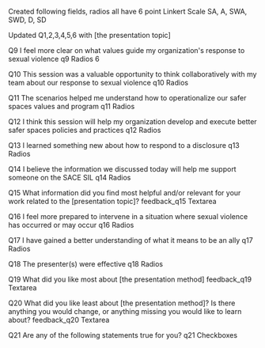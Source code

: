 Created following fields, radios all have 6 point Linkert Scale SA, A, SWA, SWD, D, SD

Updated Q1,2,3,4,5,6 with [the presentation topic]

Q9 I feel more clear on what values guide my organization's response to sexual violence
q9 	Radios 6
	
Q10 This session was a valuable opportunity to think collaboratively with my team about our response to sexual violence
q10 	Radios
	
Q11 The scenarios helped me understand how to operationalize our safer spaces values and program
q11 	Radios
	
Q12 I think this session will help my organization develop and execute better safer spaces policies and practices
q12 	Radios
	
Q13 I learned something new about how to respond to a disclosure
q13 	Radios
	
Q14 I believe the information we discussed today will help me support someone on the SACE SIL
q14 	Radios
	
Q15 What information did you find most helpful and/or relevant for your work related to the [presentation topic]?
feedback_q15 	Textarea

Q16 I feel more prepared to intervene in a situation where sexual violence has occurred or may occur
q16 	Radios

Q17 I have gained a better understanding of what it means to be an ally
q17 	Radios

Q18 The presenter(s) were effective
q18 	Radios

Q19 What did you like most about [the presentation method]
feedback_q19 	Textarea

Q20 What did you like least about [the presentation method]? Is there anything you would change, or anything missing you would like to learn about?
feedback_q20 	Textarea

Q21 Are any of the following statements true for you?
q21		Checkboxes
